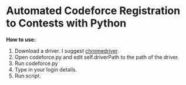 
# Automated Codeforce Registration to Contests with Python

**How to use:**
1. Download a driver. I suggest [chromedriver](https://chromedriver.chromium.org).
2. Open codeforce.py and edit self.driverPath to the path of the driver.
3. Run codeforce.py
4. Type in your login details. 
5. Run script.

